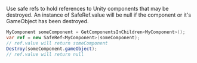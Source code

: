 Use safe refs to hold references to Unity components that may be destroyed. An instance of SafeRef<MyComponent>.value will be null if the component or it's GameObject has been destroyed.

````c#
MyComponent someComponent = GetComponentsInChildren<MyComponent>();
var ref = new SafeRef<MyComponent>(someComponent);
// ref.value will return someComponent
Destroy(someComponent.gameObject);
// ref.value will return null
````
